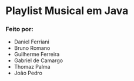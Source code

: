 # Playlist Musical em Java

### Feito por:
- Daniel Ferriani
- Bruno Romano
- Guilherme Ferreira
- Gabriel de Camargo
- Thomaz Palma
- João Pedro
